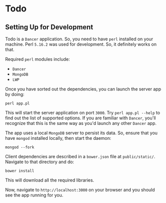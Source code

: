 Todo
====

Setting Up for Development
--------------------------

Todo is a `Dancer` application. So, you need to have `perl` installed on your machine.
Perl `5.16.2` was used for development. So, it definitely works on that.

Required `perl` modules include:

 - `Dancer`
 - `MongoDB`
 - `LWP`

Once you have sorted out the dependencies, you can launch the server app by doing:

    perl app.pl

This will start the server application on port `3000`. Try `perl app.pl --help`
to find out the list of supported options. If you are familiar with `Dancer`, you'll
recognize that this is the same way as you'd launch any other `Dancer` app.

The app uses a local `MongoDB` server to persist its data. So, ensure that you have
`mongod` installed locally, then start the daemon:

    mongod --fork

Client dependencies are described in a `bower.json` file at `public/static/`.
Navigate to that directory and do:

    bower install

This will download all the required libraries.

Now, navigate to `http://localhost:3000` on your browser and you should see the
app running for you.

